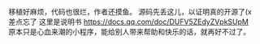 移植好麻烦，代码也很烂，作者还摸鱼。
源码先丢这儿，以证明真的开源了(x  
差点忘了 这里是说明书 https://docs.qq.com/doc/DUFV5ZEdyZVpkSUpM  
原本只是心血来潮的小程序，能给别人带来帮助和快乐的话，就再好不过了。
